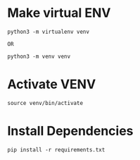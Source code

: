 # Make virtual ENV
```
python3 -m virtualenv venv  

OR

python3 -m venv venv
```

# Activate VENV
```
source venv/bin/activate  
```

# Install Dependencies
```
pip install -r requirements.txt
```